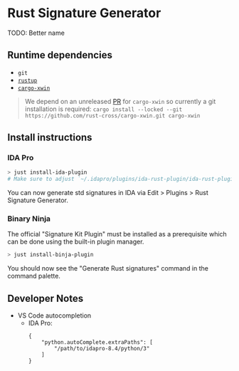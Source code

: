 # Rust Signature Generator
TODO: Better name

## Runtime dependencies
- `git`
- [`rustup`](https://rustup.rs/)
- [`cargo-xwin`](https://github.com/rust-cross/cargo-xwin)

> We depend on an unreleased [PR](https://github.com/rust-cross/cargo-xwin/pull/123) for
> `cargo-xwin` so currently a git installation is required: `cargo install --locked --git
> https://github.com/rust-cross/cargo-xwin.git cargo-xwin`

## Install instructions

### IDA Pro
```bash
> just install-ida-plugin
# Make sure to adjust `~/.idapro/plugins/ida-rust-plugin/ida-rust-plugin.cfg`!
```
You can now generate std signatures in IDA via Edit > Plugins > Rust Signature Generator.

### Binary Ninja
The official "Signature Kit Plugin" must be installed as a prerequisite which can be done using the
built-in plugin manager.
```bash
> just install-binja-plugin
```
You should now see the "Generate Rust signatures" command in the command palette.

## Developer Notes
- VS Code autocompletion
    - IDA Pro:
        ```
        {
            "python.autoComplete.extraPaths": [
                "/path/to/idapro-8.4/python/3"
            ]
        }
        ```
